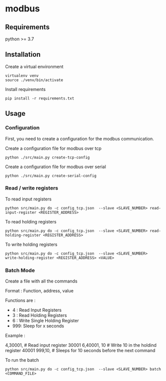 # modbus

## Requirements
python >= 3.7

## Installation

Create a virtual environment

    virtualenv venv
    source ./venv/bin/activate

Install requirements 

    pip install -r requirements.txt

## Usage

### Configuration


First, you need to create a configuration for the modbus communication. 

Create a configuration file for modbus over tcp

    python ./src/main.py create-tcp-config


Create a configuration file for modbus over serial

    python ./src/main.py create-serial-config

### Read / write registers

To read input registers 

    python src/main.py do -c config_tcp.json  --slave <SLAVE_NUMBER> read-input-register <REGISTER_ADDRESS>

 
To read holding registers 

    python src/main.py do -c config_tcp.json  --slave <SLAVE_NUMBER> read-holding-register <REGISTER_ADDRESS>



To write holding registers 

    python src/main.py do -c config_tcp.json  --slave <SLAVE_NUMBER> write-holding-register <REGISTER_ADDRESS> <VALUE>

### Batch Mode

Create a file with all the commands

Format : Function, address, value

Functions are :
* 4 : Read Input Registers
* 3 : Read Holding Registers
* 6 : Write Single Holding Register
* 999: Sleep for x seconds

Example : 

4,30001, # Read input register 30001
6,40001, 10 # Write 10 in the holdind register 40001
999,10, # Sleeps for 10 seconds before the next command

To run the batch

    python src/main.py do -c config_tcp.json  --slave <SLAVE_NUMBER> batch <COMMAND_FILE> 